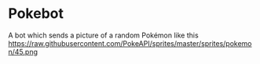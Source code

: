 # Pokebot
A bot which sends a picture of a random Pokémon like this
<img>https://raw.githubusercontent.com/PokeAPI/sprites/master/sprites/pokemon/45.png</img>

